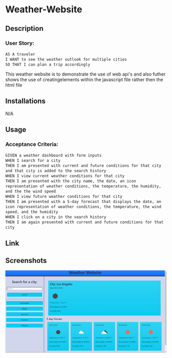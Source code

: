 # Weather-Website

## Description

### User Story: 
```
AS A traveler
I WANT to see the weather outlook for multiple cities
SO THAT I can plan a trip accordingly
```
This weather website is to demonstrate the use of web api's and also futher shows the use of creatingelements within the javascript file rather then the html file
## Installations
N/A

## Usage

### Acceptance Criteria:
```
GIVEN a weather dashboard with form inputs
WHEN I search for a city
THEN I am presented with current and future conditions for that city and that city is added to the search history
WHEN I view current weather conditions for that city
THEN I am presented with the city name, the date, an icon representation of weather conditions, the temperature, the humidity, and the the wind speed
WHEN I view future weather conditions for that city
THEN I am presented with a 5-day forecast that displays the date, an icon representation of weather conditions, the temperature, the wind speed, and the humidity
WHEN I click on a city in the search history
THEN I am again presented with current and future conditions for that city
```


## Link

## Screenshots
![images](./images/WeatherWebsite.png)